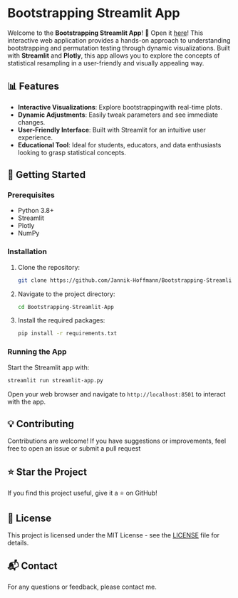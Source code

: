 # Bootstrapping Streamlit App

Welcome to the **Bootstrapping Streamlit App**! 🚀
Open it [here](wtf-is-bootstrapping.streamlit.app/)!
This interactive web application provides a hands-on approach to understanding bootstrapping and permutation testing through dynamic visualizations. Built with **Streamlit** and **Plotly**, this app allows you to explore the concepts of statistical resampling in a user-friendly and visually appealing way.

## 📊 Features

- **Interactive Visualizations**: Explore bootstrappingwith real-time plots.
- **Dynamic Adjustments**: Easily tweak parameters and see immediate changes.
- **User-Friendly Interface**: Built with Streamlit for an intuitive user experience.
- **Educational Tool**: Ideal for students, educators, and data enthusiasts looking to grasp statistical concepts.

## 🔧 Getting Started

### Prerequisites

- Python 3.8+
- Streamlit
- Plotly
- NumPy

### Installation

1. Clone the repository:

   ```bash
   git clone https://github.com/Jannik-Hoffmann/Bootstrapping-Streamlit-App.git
   ```

2. Navigate to the project directory:

   ```bash
   cd Bootstrapping-Streamlit-App
   ```

3. Install the required packages:

   ```bash
   pip install -r requirements.txt
   ```

### Running the App

Start the Streamlit app with:

```bash
streamlit run streamlit-app.py
```

Open your web browser and navigate to `http://localhost:8501` to interact with the app.

## 💡 Contributing

Contributions are welcome! If you have suggestions or improvements, feel free to open an issue or submit a pull request

## ⭐ Star the Project

If you find this project useful, give it a ⭐ on GitHub!

## 📄 License

This project is licensed under the MIT License - see the [LICENSE](LICENSE) file for details.

## 📬 Contact

For any questions or feedback, please contact me.
